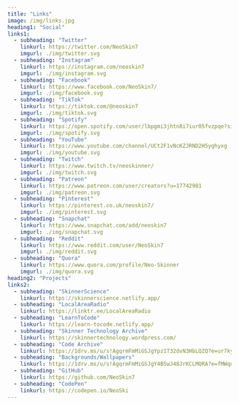 ```yaml
---
title: "Links"
image: /img/links.jpg
heading1: "Social"
links1:
  - subheading: "Twitter"
    linkurl: https://twitter.com/NeoSkin7
    imgurl: ./img/twitter.svg
  - subheading: "Instagram"
    linkurl: https://instagram.com/neoskin7
    imgurl: ./img/instagram.svg
  - subheading: "Facebook"
    linkurl: https://www.facebook.com/NeoSkin7/
    imgurl: ./img/facebook.svg
  - subheading: "TikTok"
    linkurl: https://tiktok.com/@neoskin7
    imgurl: ./img/tiktok.svg
  - subheading: "Spotify"
    linkurl: https://open.spotify.com/user/lbpgmi3jhtn8i7iur05fvzpqe?si=50nhryHpT7m3Q7zzKss8mw
    imgurl: ./img/spotify.svg
  - subheading: "YouTube"
    linkurl: https://www.youtube.com/channel/UCt2F1vNcKZJRND2H5yghyxg
    imgurl: ./img/youtube.svg
  - subheading: "Twitch"
    linkurl: https://www.twitch.tv/neoskinner/
    imgurl: ./img/twitch.svg
  - subheading: "Patreon"
    linkurl: https://www.patreon.com/user/creators?u=17742981
    imgurl: ./img/patreon.svg
  - subheading: "Pinterest"
    linkurl: https://pinterest.co.uk/neoskin7/
    imgurl: ./img/pinterest.svg
  - subheading: "Snapchat"
    linkurl: https://www.snapchat.com/add/neoskin7
    imgurl: ./img/snapchat.svg
  - subheading: "Reddit"
    linkurl: https://www.reddit.com/user/NeoSkin7
    imgurl: ./img/reddit.svg
  - subheading: "Quora"
    linkurl: https://www.quora.com/profile/Neo-Skinner
    imgurl: ./img/quora.svg
heading2: "Projects"
links2:
  - subheading: "SkinnerScience"
    linkurl: https://skinnerscience.netlify.app/
  - subheading: "LocalAreaRadio"
    linkurl: https://linktr.ee/LocalAreaRadio
  - subheading: "LearnToCode"
    linkurl: https://learn-tocode.netlify.app/
  - subheading: "Skinner Technology Archive"
    linkurl: https://skinnertechnology.wordpress.com/
  - subheading: "Code Archive"
    linkurl: https://1drv.ms/u/s!AgqrmFmMiGSJgYpz1T32dvN3HbLQZQ?e=ur7kyi
  - subheading: "Backgrounds/Wallpapers"
    linkurl: https://1drv.ms/u/s!AgqrmFmMiGSJgY4B5wJ48JrKCLMQRA?e=fMWqu4
  - subheading: "GitHub"
    linkurl: https://github.com/NeoSkin7
  - subheading: "CodePen"
    linkurl: https://codepen.io/NeoSki
---
```

